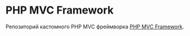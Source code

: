 # PHP MVC Framework

Репозиторий кастомного PHP MVC фреймворка <a href="#" target="_blank">PHP MVC Framework</a>.
